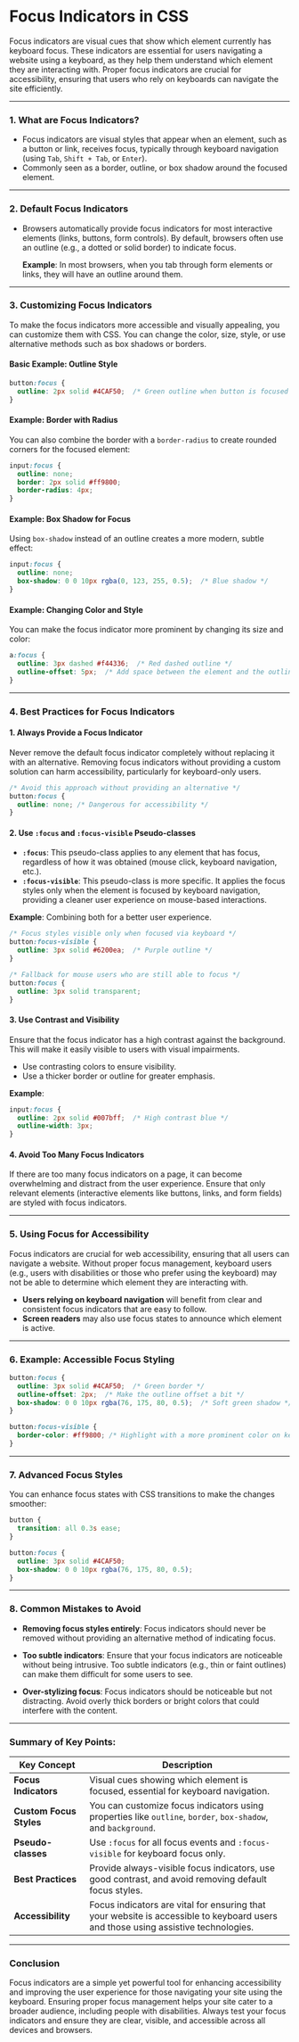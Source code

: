 # **Focus Indicators in CSS**

Focus indicators are visual cues that show which element currently has keyboard focus. These indicators are essential for users navigating a website using a keyboard, as they help them understand which element they are interacting with. Proper focus indicators are crucial for accessibility, ensuring that users who rely on keyboards can navigate the site efficiently.

---

### **1. What are Focus Indicators?**

- Focus indicators are visual styles that appear when an element, such as a button or link, receives focus, typically through keyboard navigation (using `Tab`, `Shift + Tab`, or `Enter`).
- Commonly seen as a border, outline, or box shadow around the focused element.

---

### **2. Default Focus Indicators**

- Browsers automatically provide focus indicators for most interactive elements (links, buttons, form controls). By default, browsers often use an outline (e.g., a dotted or solid border) to indicate focus.

  **Example**: In most browsers, when you tab through form elements or links, they will have an outline around them.

---

### **3. Customizing Focus Indicators**

To make the focus indicators more accessible and visually appealing, you can customize them with CSS. You can change the color, size, style, or use alternative methods such as box shadows or borders.

#### **Basic Example: Outline Style**

```css
button:focus {
  outline: 2px solid #4CAF50;  /* Green outline when button is focused */
}
```

#### **Example: Border with Radius**

You can also combine the border with a `border-radius` to create rounded corners for the focused element:

```css
input:focus {
  outline: none;
  border: 2px solid #ff9800;
  border-radius: 4px;
}
```

#### **Example: Box Shadow for Focus**

Using `box-shadow` instead of an outline creates a more modern, subtle effect:

```css
input:focus {
  outline: none;
  box-shadow: 0 0 10px rgba(0, 123, 255, 0.5);  /* Blue shadow */
}
```

#### **Example: Changing Color and Style**

You can make the focus indicator more prominent by changing its size and color:

```css
a:focus {
  outline: 3px dashed #f44336;  /* Red dashed outline */
  outline-offset: 5px;  /* Add space between the element and the outline */
}
```

---

### **4. Best Practices for Focus Indicators**

#### **1. Always Provide a Focus Indicator**

Never remove the default focus indicator completely without replacing it with an alternative. Removing focus indicators without providing a custom solution can harm accessibility, particularly for keyboard-only users.

```css
/* Avoid this approach without providing an alternative */
button:focus {
  outline: none; /* Dangerous for accessibility */
}
```

#### **2. Use `:focus` and `:focus-visible` Pseudo-classes**

- **`:focus`**: This pseudo-class applies to any element that has focus, regardless of how it was obtained (mouse click, keyboard navigation, etc.).
- **`:focus-visible`**: This pseudo-class is more specific. It applies the focus styles only when the element is focused by keyboard navigation, providing a cleaner user experience on mouse-based interactions.

**Example**: Combining both for a better user experience.

```css
/* Focus styles visible only when focused via keyboard */
button:focus-visible {
  outline: 3px solid #6200ea;  /* Purple outline */
}

/* Fallback for mouse users who are still able to focus */
button:focus {
  outline: 3px solid transparent;
}
```

#### **3. Use Contrast and Visibility**

Ensure that the focus indicator has a high contrast against the background. This will make it easily visible to users with visual impairments.

- Use contrasting colors to ensure visibility.
- Use a thicker border or outline for greater emphasis.

**Example**:
```css
input:focus {
  outline: 2px solid #007bff;  /* High contrast blue */
  outline-width: 3px;
}
```

#### **4. Avoid Too Many Focus Indicators**

If there are too many focus indicators on a page, it can become overwhelming and distract from the user experience. Ensure that only relevant elements (interactive elements like buttons, links, and form fields) are styled with focus indicators.

---

### **5. Using Focus for Accessibility**

Focus indicators are crucial for web accessibility, ensuring that all users can navigate a website. Without proper focus management, keyboard users (e.g., users with disabilities or those who prefer using the keyboard) may not be able to determine which element they are interacting with.

- **Users relying on keyboard navigation** will benefit from clear and consistent focus indicators that are easy to follow.
- **Screen readers** may also use focus states to announce which element is active.

---

### **6. Example: Accessible Focus Styling**

```css
button:focus {
  outline: 3px solid #4CAF50;  /* Green border */
  outline-offset: 2px;  /* Make the outline offset a bit */
  box-shadow: 0 0 10px rgba(76, 175, 80, 0.5);  /* Soft green shadow */
}

button:focus-visible {
  border-color: #ff9800; /* Highlight with a more prominent color on keyboard focus */
}
```

---

### **7. Advanced Focus Styles**

You can enhance focus states with CSS transitions to make the changes smoother:

```css
button {
  transition: all 0.3s ease;
}

button:focus {
  outline: 3px solid #4CAF50;
  box-shadow: 0 0 10px rgba(76, 175, 80, 0.5);
}
```

---

### **8. Common Mistakes to Avoid**

- **Removing focus styles entirely**: Focus indicators should never be removed without providing an alternative method of indicating focus.
  
- **Too subtle indicators**: Ensure that your focus indicators are noticeable without being intrusive. Too subtle indicators (e.g., thin or faint outlines) can make them difficult for some users to see.
  
- **Over-stylizing focus**: Focus indicators should be noticeable but not distracting. Avoid overly thick borders or bright colors that could interfere with the content.

---

### **Summary of Key Points:**

| **Key Concept**      | **Description**                                                                                           |
|----------------------|-----------------------------------------------------------------------------------------------------------|
| **Focus Indicators**  | Visual cues showing which element is focused, essential for keyboard navigation.                           |
| **Custom Focus Styles** | You can customize focus indicators using properties like `outline`, `border`, `box-shadow`, and `background`. |
| **Pseudo-classes**    | Use `:focus` for all focus events and `:focus-visible` for keyboard focus only.                           |
| **Best Practices**    | Provide always-visible focus indicators, use good contrast, and avoid removing default focus styles.       |
| **Accessibility**     | Focus indicators are vital for ensuring that your website is accessible to keyboard users and those using assistive technologies. |

---

### **Conclusion**

Focus indicators are a simple yet powerful tool for enhancing accessibility and improving the user experience for those navigating your site using the keyboard. Ensuring proper focus management helps your site cater to a broader audience, including people with disabilities. Always test your focus indicators and ensure they are clear, visible, and accessible across all devices and browsers.